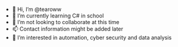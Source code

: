 - 👋 Hi, I’m @tearoww
- 🌱 I’m currently learning C# in school
- 💞️ I’m not looking to collaborate at this time
- 📫 Contact information might be added later
- 👀 I’m interested in automation, cyber security and data analysis

<!---
Tearoww/Tearoww is a ✨ special ✨ repository because its `README.md` (this file) appears on your GitHub profile.
You can click the Preview link to take a look at your changes.
--->
